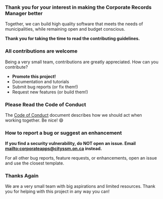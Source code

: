 ### Thank you for your interest in making the Corporate Records Manager better

Together, we can build high quality software that meets the needs of municipalities,
while remaining open and budget conscious.

**Thank you for taking the time to read the contributing guidelines.**

### All contributions are welcome

Being a very small team, contributions are greatly appreciated.  How can you contribute?

-   **Promote this project!**
-   Documentation and tutorials
-   Submit bug reports (or fix them!)
-   Request new features (or build them!)

### Please Read the Code of Conduct

The [Code of Conduct](CODE_OF_CONDUCT.md) document describes how we should act when working together.
Be nice!  :smile:

### How to report a bug or suggest an enhancement

**If you find a security vulnerability, do NOT open an issue. Email
[mailto:corporateapps@cityssm.on.ca](corporateapps@cityssm.on.ca) instead.**

For all other bug reports, feature requests, or enhancements,
open an issue and use the closest template.

### Thanks Again

We are a very small team with big aspirations and limited resources.
Thank you for helping with this project in any way you can!
